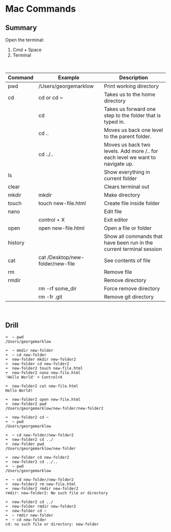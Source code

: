 # Mac Commands

## Summary

Open the terminal:
1. Cmd + Space
2. Terminal

<br/>

| Command     | Example     | Description |
| ----------- | ----------- | ----------- |
| pwd        | /Users/georgemarklow             |  Print working directory           | 
| cd   | cd or cd ~        | Takes us to the home directory            | 
| | cd <folder name> | Takes us forward one step to the folder that is typed in. | 
| | cd .. | Moves us back one level to the parent folder. |
|  | cd ../.. | Moves us back two levels. Add more /.. for each level we want to navigate up. |
| ls   |         | Show everything in current folder            | 
| clear   |         | Clears terminal out            | 
| mkdir   | mkdir <folder name>        |  Make directory           | 
| touch   | touch new-file.html        |     Create file inside folder        | 
| nano    |         |  Edit file          |
|     |  control + X       |  Exit editor          |
| open    | open new-file.html       |   Open a file or folder          |
| history    |         |  Show all commands that have been run in the current terminal session           |
| cat    | cat /Desktop/new-folder/new-file        |  See contents of file          |
| rm    |         |  Remove file          |
| rmdir    |         |  Remove directory          |
|     |  rm -rf some_dir       |  Force remove directory          |
|     |  rm -fr .git       |  Remove git directory          |
  
<br/>

## Drill

```
➜  ~ pwd
/Users/georgemarklow

➜  ~ mkdir new-folder
➜  ~ cd new-folder
➜  new-folder mkdir new-folder2
➜  new-folder cd new-folder2 
➜  new-folder2 touch new-file.html
➜  new-folder2 nano new-file.html 
'Hello World' + Control+X

➜  new-folder2 cat new-file.html 
Hello World!

➜  new-folder2 open new-file.html
➜  new-folder2 pwd
/Users/georgemarklow/new-folder/new-folder2

➜  new-folder2 cd ~
➜  ~ pwd 
/Users/georgemarklow

➜  ~ cd new-folder/new-folder2
➜  new-folder2 cd ../
➜  new-folder pwd
/Users/georgemarklow/new-folder

➜  new-folder cd new-folder2
➜  new-folder2 cd ../..
➜  ~ pwd
/Users/georgemarklow

➜  ~ cd new-folder/new-folder2
➜  new-folder2 rm new-file.html
➜  new-folder2 rmdir new-folder2
rmdir: new-folder2: No such file or directory

➜  new-folder2 cd ../
➜  new-folder rmdir new-folder2
➜  new-folder cd ~  
➜  ~ rmdir new-folder
➜  ~ cd new-folder
cd: no such file or directory: new-folder
```
